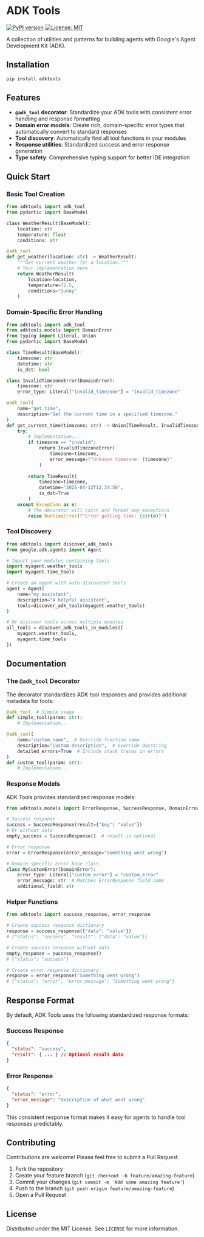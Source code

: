 # ADK Tools

[![PyPI version](https://badge.fury.io/py/adktools.svg)](https://badge.fury.io/py/adktools)
[![License: MIT](https://img.shields.io/badge/License-MIT-yellow.svg)](https://opensource.org/licenses/MIT)

A collection of utilities and patterns for building agents with Google's Agent Development Kit (ADK).

## Installation

```bash
pip install adktools
```

## Features

- **`@adk_tool` decorator**: Standardize your ADK tools with consistent error handling and response formatting
- **Domain error models**: Create rich, domain-specific error types that automatically convert to standard responses
- **Tool discovery**: Automatically find all tool functions in your modules
- **Response utilities**: Standardized success and error response generation
- **Type safety**: Comprehensive typing support for better IDE integration

## Quick Start

### Basic Tool Creation

```python
from adktools import adk_tool
from pydantic import BaseModel

class WeatherResult(BaseModel):
    location: str
    temperature: float
    conditions: str

@adk_tool
def get_weather(location: str) -> WeatherResult:
    """Get current weather for a location."""
    # Your implementation here
    return WeatherResult(
        location=location,
        temperature=72.5,
        conditions="Sunny"
    )
```

### Domain-Specific Error Handling

```python
from adktools import adk_tool
from adktools.models import DomainError
from typing import Literal, Union
from pydantic import BaseModel

class TimeResult(BaseModel):
    timezone: str
    datetime: str
    is_dst: bool

class InvalidTimezoneError(DomainError):
    timezone: str
    error_type: Literal["invalid_timezone"] = "invalid_timezone"

@adk_tool(
    name="get_time",
    description="Get the current time in a specified timezone."
)
def get_current_time(timezone: str) -> Union[TimeResult, InvalidTimezoneError]:
    try:
        # Implementation...
        if timezone == "invalid":
            return InvalidTimezoneError(
                timezone=timezone,
                error_message=f"Unknown timezone: {timezone}"
            )
        
        return TimeResult(
            timezone=timezone,
            datetime="2025-04-12T12:34:56",
            is_dst=True
        )
    except Exception as e:
        # The decorator will catch and format any exceptions
        raise RuntimeError(f"Error getting time: {str(e)}")
```

### Tool Discovery

```python
from adktools import discover_adk_tools
from google.adk.agents import Agent

# Import your modules containing tools
import myagent.weather_tools
import myagent.time_tools

# Create an agent with auto-discovered tools
agent = Agent(
    name="my_assistant",
    description="A helpful assistant",
    tools=discover_adk_tools(myagent.weather_tools)
)

# Or discover tools across multiple modules
all_tools = discover_adk_tools_in_modules([
    myagent.weather_tools,
    myagent.time_tools
])
```

## Documentation

### The `@adk_tool` Decorator

The decorator standardizes ADK tool responses and provides additional metadata for tools:

```python
@adk_tool  # Simple usage
def simple_tool(param: str):
    # Implementation...

@adk_tool(
    name="custom_name",  # Override function name
    description="Custom description",  # Override docstring
    detailed_errors=True  # Include stack traces in errors
)
def custom_tool(param: str):
    # Implementation...
```

### Response Models

ADK Tools provides standardized response models:

```python
from adktools.models import ErrorResponse, SuccessResponse, DomainError

# Success response
success = SuccessResponse(result={"key": "value"})
# Or without data
empty_success = SuccessResponse()  # result is optional

# Error response
error = ErrorResponse(error_message="Something went wrong")

# Domain-specific error base class
class MyCustomError(DomainError):
    error_type: Literal["custom_error"] = "custom_error"
    error_message: str  # Matches ErrorResponse field name
    additional_field: str
```

### Helper Functions

```python
from adktools import success_response, error_response

# Create success response dictionary
response = success_response({"data": "value"})
# {"status": "success", "result": {"data": "value"}}

# Create success response without data
empty_response = success_response()
# {"status": "success"}

# Create error response dictionary
response = error_response("Something went wrong")
# {"status": "error", "error_message": "Something went wrong"}
```

## Response Format

By default, ADK Tools uses the following standardized response formats:

### Success Response
```json
{
  "status": "success",
  "result": { ... } // Optional result data
}
```

### Error Response
```json
{
  "status": "error",
  "error_message": "Description of what went wrong"
}
```

This consistent response format makes it easy for agents to handle tool responses predictably.

## Contributing

Contributions are welcome! Please feel free to submit a Pull Request.

1. Fork the repository
2. Create your feature branch (`git checkout -b feature/amazing-feature`)
3. Commit your changes (`git commit -m 'Add some amazing feature'`)
4. Push to the branch (`git push origin feature/amazing-feature`)
5. Open a Pull Request

## License

Distributed under the MIT License. See `LICENSE` for more information.
